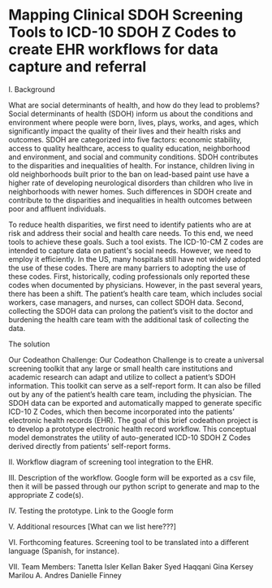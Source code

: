 # Mapping Clinical SDOH Screening Tools to ICD-10 SDOH Z Codes to create EHR workflows for data capture and referral
I.	Background

What are social determinants of health, and how do they lead to problems?
Social determinants of health (SDOH) inform us about the conditions and environment where people were born, lives, plays, works, and ages, which significantly impact the quality of their lives and their health risks and outcomes. SDOH are categorized into five factors: economic stability, access to quality healthcare, access to quality education, neighborhood and environment, and social and community conditions. SDOH contributes to the disparities and inequalities of health. For instance, children living in old neighborhoods built prior to the ban on lead-based paint use have a higher rate of developing neurological disorders than children who live in neighborhoods with newer homes. Such differences in SDOH create and contribute to the disparities and inequalities in health outcomes between poor and affluent individuals. 

To reduce health disparities, we first need to identify patients who are at risk and address their social and health care needs. To this end, we need tools to achieve these goals. Such a tool exists. The ICD-10-CM Z codes are intended to capture data on patient's social needs. However, we need to employ it efficiently. In the US, many hospitals still have not widely adopted the use of these codes. There are many barriers to adopting the use of these codes. First, historically, coding professionals only reported these codes when documented by physicians. However, in the past several years, there has been a shift. The patient’s health care team, which includes social workers, case managers, and nurses, can collect SDOH data. Second, collecting the SDOH data can prolong the patient’s visit to the doctor and burdening the health care team with the additional task of collecting the data.

The solution

Our Codeathon Challenge:
Our Codeathon Challenge is to create a universal screening toolkit that any large or small health care institutions and academic research can adapt and utilize to collect a patient’s SDOH information. This toolkit can serve as a self-report form. It can also be filled out by any of the patient’s health care team, including the physician. The SDOH data can be exported and automatically mapped to generate specific ICD-10 Z Codes, which then become incorporated into the patients’ electronic health records (EHR). The goal of this brief codeathon project is to develop a prototype electronic health record workflow. This conceptual model demonstrates the utility of auto-generated ICD-10 SDOH Z Codes derived directly from patients' self-report forms.

II.	Workflow diagram of screening tool integration to the EHR.

III.	Description of the workflow. 
Google form will be exported as a csv file, then it will be passed through our python script to generate and map to the appropriate Z code(s).

IV.	Testing the prototype. Link to the Google form

V.	Additional resources [What can we list here???]

VI.	Forthcoming features. 
Screening tool to be translated into a different language (Spanish, for instance).

VII.	Team Members:
Tanetta Isler
Kellan Baker
Syed Haqqani
Gina Kersey
Marilou A. Andres
Danielle Finney
